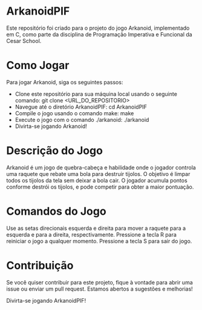 # ArkanoidPIF
Este repositório foi criado para o projeto do jogo Arkanoid, implementado em C, como parte da disciplina de Programação Imperativa e Funcional da Cesar School.

# Como Jogar
Para jogar Arkanoid, siga os seguintes passos:
- Clone este repositório para sua máquina local usando o seguinte comando:
    git clone <URL_DO_REPOSITORIO>
- Navegue até o diretório ArkanoidPIF:
    cd ArkanoidPIF
- Compile o jogo usando o comando make:
    make
- Execute o jogo com o comando ./arkanoid:
    ./arkanoid
- Divirta-se jogando Arkanoid!

# Descrição do Jogo
Arkanoid é um jogo de quebra-cabeça e habilidade onde o jogador controla uma raquete que rebate uma bola para destruir tijolos. O objetivo é limpar todos os tijolos da tela sem deixar a bola cair. O jogador acumula pontos conforme destrói os tijolos, e pode competir para obter a maior pontuação.

# Comandos do Jogo
Use as setas direcionais esquerda e direita para mover a raquete para a esquerda e para a direita, respectivamente.
Pressione a tecla R para reiniciar o jogo a qualquer momento.
Pressione a tecla S para sair do jogo.

# Contribuição
Se você quiser contribuir para este projeto, fique à vontade para abrir uma issue ou enviar um pull request. Estamos abertos a sugestões e melhorias!

Divirta-se jogando ArkanoidPIF!
